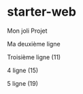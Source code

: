 # starter-web
Mon joli Projet

Ma deuxième ligne

Troisième ligne (11)


4 ligne (15)

5 ligne (19)

